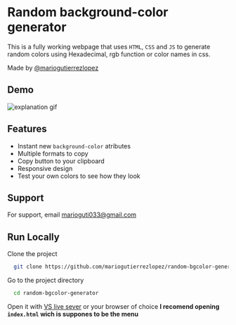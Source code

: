 
# Random background-color generator
This is a fully working webpage that uses `HTML`, `CSS` and `JS` to generate 
random colors using Hexadecimal, rgb function or color names in css.

Made by [@mariogutierrezlopez](https://www.github.com/mariogutierrezlopez)
## Demo

![explanation gif](https://i.im.ge/2022/08/28/ON8Us1.ezgif-com-gif-maker.gif)


## Features

- Instant new `background-color` atributes
- Multiple formats to copy
- Copy button to your clipboard
- Responsive design
- Test your own colors to see how they look


## Support

For support, email marioguti033@gmail.com


## Run Locally

Clone the project

```bash
  git clone https://github.com/mariogutierrezlopez/random-bgcolor-generator.git
```

Go to the project directory

```bash
  cd random-bgcolor-generator
```
Open it with [VS live sever](https://marketplace.visualstudio.com/items?itemName=ritwickdey.LiveServer) or your browser of choice
**I recomend opening `index.html` wich is suppones to be the menu**

